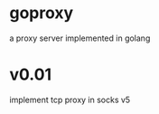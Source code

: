 goproxy
=======

a proxy server implemented in golang


v0.01
=====
implement tcp proxy in socks v5
